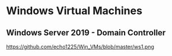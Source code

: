 # Windows Virtual Machines

## Windows Server 2019 - Domain Controller
https://github.com/echo1225/Win_VMs/blob/master/ws1.png
